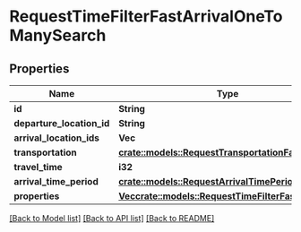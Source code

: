 # RequestTimeFilterFastArrivalOneToManySearch

## Properties

Name | Type | Description | Notes
------------ | ------------- | ------------- | -------------
**id** | **String** |  | 
**departure_location_id** | **String** |  | 
**arrival_location_ids** | **Vec<String>** |  | 
**transportation** | [**crate::models::RequestTransportationFast**](RequestTransportationFast.md) |  | 
**travel_time** | **i32** |  | 
**arrival_time_period** | [**crate::models::RequestArrivalTimePeriod**](RequestArrivalTimePeriod.md) |  | 
**properties** | [**Vec<crate::models::RequestTimeFilterFastProperty>**](RequestTimeFilterFastProperty.md) |  | 

[[Back to Model list]](../README.md#documentation-for-models) [[Back to API list]](../README.md#documentation-for-api-endpoints) [[Back to README]](../README.md)


